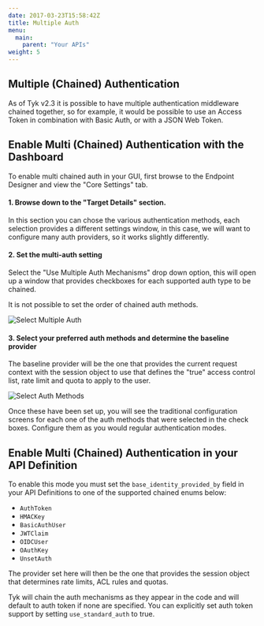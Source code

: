 ```yaml
---
date: 2017-03-23T15:58:42Z
title: Multiple Auth
menu:
  main:
    parent: "Your APIs"
weight: 5 
---
```


## <a name="multi-chained-authentication"></a> Multiple (Chained) Authentication

As of Tyk v2.3 it is possible to have multiple authentication middleware chained together, so for example, it would be possible to use an Access Token in combination with Basic Auth, or with a JSON Web Token.

## <a name="enable-multi-chanied-authentication-with-dashboard"></a> Enable Multi (Chained) Authentication with the Dashboard

To enable multi chained auth in your GUI, first browse to the Endpoint Designer and view the "Core Settings" tab.

#### 1\. Browse down to the "Target Details" section.

In this section you can chose the various authentication methods, each selection provides a different settings window, in this case, we will want to configure many auth providers, so it works slightly differently.

#### 2\. Set the multi-auth setting

Select the "Use Multiple Auth Mechanisms" drop down option, this will open up a window that provides checkboxes for each supported auth type to be chained.

It is not possible to set the order of chained auth methods.

![Select Multiple Auth][1]

#### 3\. Select your preferred auth methods and determine the baseline provider

The baseline provider will be the one that provides the current request context with the session object to use that defines the "true" access control list, rate limit and quota to apply to the user.

![Select Auth Methods][2]

Once these have been set up, you will see the traditional configuration screens for each one of the auth methods that were selected in the check boxes. Configure them as you would regular authentication modes.

## <a name="enable-multi-chanied-authentication-in-your-api-definition"></a> Enable Multi (Chained) Authentication in your API Definition

To enable this mode you must set the `base_identity_provided_by` field in your API Definitions to one of the supported chained enums below:

*   `AuthToken`
*   `HMACKey` 
*   `BasicAuthUser` 
*   `JWTClaim` 
*   `OIDCUser` 
*   `OAuthKey` 
*   `UnsetAuth`

The provider set here will then be the one that provides the session object that determines rate limits, ACL rules and quotas.

Tyk will chain the auth mechanisms as they appear in the code and will default to auth token if none are specified. You can explicitly set auth token support by setting `use_standard_auth` to true.

[1]: /img/dashboard/system-management/multiAuth.png
[2]: /img/dashboard/system-management/authMethods.png


